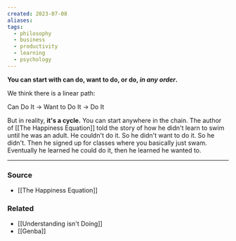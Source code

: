 ```yaml
---
created: 2023-07-08
aliases: 
tags:
  - philosophy
  - business
  - productivity
  - learning
  - psychology
---
```

**You can start with can do, want to do, or do, *in any order*.**

We think there is a linear path:

Can Do It → Want to Do It → Do It

But in reality, **it's a cycle.** You can start anywhere in the chain. The author of [[The Happiness Equation]] told the story of how he didn't learn to swim until he was an adult. He couldn't do it. So he didn't want to do it. So he didn't. Then he signed up for classes where you basically just swam. Eventually he learned he could do it, then he learned he wanted to.

---
### Source
- [[The Happiness Equation]]

### Related
- [[Understanding isn't Doing]] 
- [[Genba]]